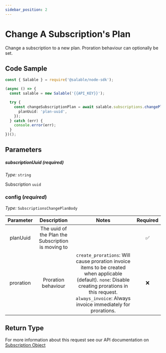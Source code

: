 ```yaml
---
sidebar_position: 2
---
```


# Change A Subscription's Plan

Change a subscription to a new plan. Proration behaviour can optionally be set.

## Code Sample

```typescript
const { Salable } = require('@salable/node-sdk');

(async () => {
  const salable = new Salable('{{API_KEY}}');

  try {
    const changeSubscriptionPlan = await salable.subscriptions.changePlan('subscription-uuid', {
      planUuid: 'plan-uuid',
    });
  } catch (err) {
    console.error(err);
  }
})();
```

## Parameters

##### subscriptionUuid (_required_)

_Type:_ `string`

Subscription `uuid`

### config (_required_)

_Type:_ `SubscriptionsChangePlanBody`

| **Parameter** |                  **Description**                   |                                                                                                     **Notes**                                                                                                      | **Required** |
| :-----------: | :------------------------------------------------: | :----------------------------------------------------------------------------------------------------------------------------------------------------------------------------------------------------------------: | :----------: |
|   planUuid    | The uuid of the Plan the Subscription is moving to |                                                                                                                                                                                                                    |      ✅      |
|   proration   |                Proration behaviour                 | `create_prorations`: Will cause proration invoice items to be created when applicable (default). `none`: Disable creating prorations in this request. `always_invoice`: Always invoice immediately for prorations. |      ❌      |

## Return Type

For more information about this request see our API documentation on [Subscription Object](https://docs.salable.app/api#tag/Subscriptions/operation/getSubscriptionByUuid)
